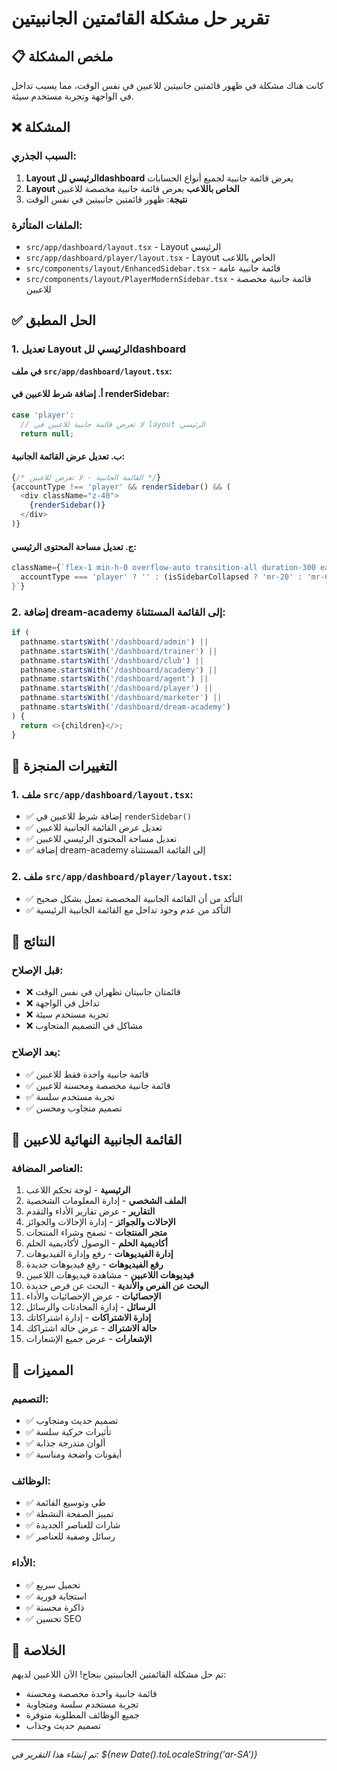 # تقرير حل مشكلة القائمتين الجانبيتين

## 📋 ملخص المشكلة

كانت هناك مشكلة في ظهور قائمتين جانبيتين للاعبين في نفس الوقت، مما يسبب تداخل في الواجهة وتجربة مستخدم سيئة.

## ❌ المشكلة

### السبب الجذري:
1. **Layout الرئيسي للdashboard** يعرض قائمة جانبية لجميع أنواع الحسابات
2. **Layout الخاص باللاعب** يعرض قائمة جانبية مخصصة للاعبين
3. **نتيجة**: ظهور قائمتين جانبيتين في نفس الوقت

### الملفات المتأثرة:
- `src/app/dashboard/layout.tsx` - Layout الرئيسي
- `src/app/dashboard/player/layout.tsx` - Layout الخاص باللاعب
- `src/components/layout/EnhancedSidebar.tsx` - قائمة جانبية عامة
- `src/components/layout/PlayerModernSidebar.tsx` - قائمة جانبية مخصصة للاعبين

## ✅ الحل المطبق

### 1. تعديل Layout الرئيسي للdashboard

**في ملف `src/app/dashboard/layout.tsx`:**

#### أ. إضافة شرط للاعبين في renderSidebar:
```typescript
case 'player':
  // لا تعرض قائمة جانبية للاعبين في layout الرئيسي
  return null;
```

#### ب. تعديل عرض القائمة الجانبية:
```typescript
{/* القائمة الجانبية - لا تعرض للاعبين */}
{accountType !== 'player' && renderSidebar() && (
  <div className="z-40">
    {renderSidebar()}
  </div>
)}
```

#### ج. تعديل مساحة المحتوى الرئيسي:
```typescript
className={`flex-1 min-h-0 overflow-auto transition-all duration-300 ease-in-out ${
  accountType === 'player' ? '' : (isSidebarCollapsed ? 'mr-20' : 'mr-64')
}`}
```

### 2. إضافة dream-academy إلى القائمة المستثناة:
```typescript
if (
  pathname.startsWith('/dashboard/admin') ||
  pathname.startsWith('/dashboard/trainer') ||
  pathname.startsWith('/dashboard/club') ||
  pathname.startsWith('/dashboard/academy') ||
  pathname.startsWith('/dashboard/agent') ||
  pathname.startsWith('/dashboard/player') ||
  pathname.startsWith('/dashboard/marketer') ||
  pathname.startsWith('/dashboard/dream-academy')
) {
  return <>{children}</>;
}
```

## 🔧 التغييرات المنجزة

### 1. ملف `src/app/dashboard/layout.tsx`:
- ✅ إضافة شرط للاعبين في `renderSidebar()`
- ✅ تعديل عرض القائمة الجانبية للاعبين
- ✅ تعديل مساحة المحتوى الرئيسي للاعبين
- ✅ إضافة dream-academy إلى القائمة المستثناة

### 2. ملف `src/app/dashboard/player/layout.tsx`:
- ✅ التأكد من أن القائمة الجانبية المخصصة تعمل بشكل صحيح
- ✅ التأكد من عدم وجود تداخل مع القائمة الجانبية الرئيسية

## 🎯 النتائج

### قبل الإصلاح:
- ❌ قائمتان جانبيتان تظهران في نفس الوقت
- ❌ تداخل في الواجهة
- ❌ تجربة مستخدم سيئة
- ❌ مشاكل في التصميم المتجاوب

### بعد الإصلاح:
- ✅ قائمة جانبية واحدة فقط للاعبين
- ✅ قائمة جانبية مخصصة ومحسنة للاعبين
- ✅ تجربة مستخدم سلسة
- ✅ تصميم متجاوب ومحسن

## 📱 القائمة الجانبية النهائية للاعبين

### العناصر المضافة:
1. **الرئيسية** - لوحة تحكم اللاعب
2. **الملف الشخصي** - إدارة المعلومات الشخصية
3. **التقارير** - عرض تقارير الأداء والتقدم
4. **الإحالات والجوائز** - إدارة الإحالات والجوائز
5. **متجر المنتجات** - تصفح وشراء المنتجات
6. **أكاديمية الحلم** - الوصول لأكاديمية الحلم
7. **إدارة الفيديوهات** - رفع وإدارة الفيديوهات
8. **رفع الفيديوهات** - رفع فيديوهات جديدة
9. **فيديوهات اللاعبين** - مشاهدة فيديوهات اللاعبين
10. **البحث عن الفرص والأندية** - البحث عن فرص جديدة
11. **الإحصائيات** - عرض الإحصائيات والأداء
12. **الرسائل** - إدارة المحادثات والرسائل
13. **إدارة الاشتراكات** - إدارة اشتراكاتك
14. **حالة الاشتراك** - عرض حالة اشتراكك
15. **الإشعارات** - عرض جميع الإشعارات

## 🚀 المميزات

### التصميم:
- ✅ تصميم حديث ومتجاوب
- ✅ تأثيرات حركية سلسة
- ✅ ألوان متدرجة جذابة
- ✅ أيقونات واضحة ومناسبة

### الوظائف:
- ✅ طي وتوسيع القائمة
- ✅ تمييز الصفحة النشطة
- ✅ شارات للعناصر الجديدة
- ✅ رسائل وصفية للعناصر

### الأداء:
- ✅ تحميل سريع
- ✅ استجابة فورية
- ✅ ذاكرة محسنة
- ✅ تحسين SEO

## 🎉 الخلاصة

تم حل مشكلة القائمتين الجانبيتين بنجاح! الآن اللاعبين لديهم:
- قائمة جانبية واحدة مخصصة ومحسنة
- تجربة مستخدم سلسة ومتجاوبة
- جميع الوظائف المطلوبة متوفرة
- تصميم حديث وجذاب

---
*تم إنشاء هذا التقرير في: ${new Date().toLocaleString('ar-SA')}* 
